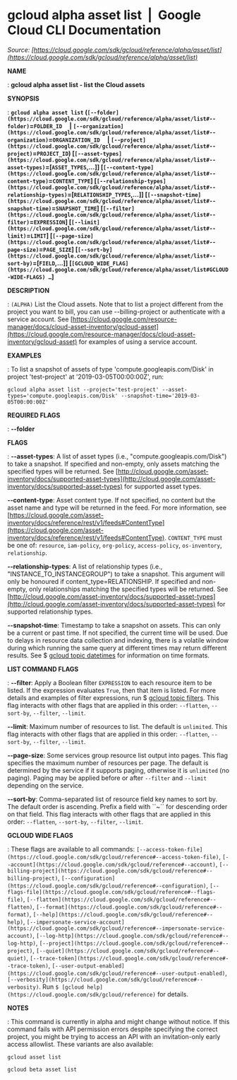 # gcloud alpha asset list  |  Google Cloud CLI Documentation

*Source: [https://cloud.google.com/sdk/gcloud/reference/alpha/asset/list](https://cloud.google.com/sdk/gcloud/reference/alpha/asset/list)*

**NAME**

: **gcloud alpha asset list - list the Cloud assets**

**SYNOPSIS**

: **`gcloud alpha asset list` (`[--folder](https://cloud.google.com/sdk/gcloud/reference/alpha/asset/list#--folder)`=`FOLDER_ID`     | `[--organization](https://cloud.google.com/sdk/gcloud/reference/alpha/asset/list#--organization)`=`ORGANIZATION_ID`     | `[--project](https://cloud.google.com/sdk/gcloud/reference/alpha/asset/list#--project)`=`PROJECT_ID`) [`[--asset-types](https://cloud.google.com/sdk/gcloud/reference/alpha/asset/list#--asset-types)`=[`ASSET_TYPES`,…]] [`[--content-type](https://cloud.google.com/sdk/gcloud/reference/alpha/asset/list#--content-type)`=`CONTENT_TYPE`] [`[--relationship-types](https://cloud.google.com/sdk/gcloud/reference/alpha/asset/list#--relationship-types)`=[`RELATIONSHIP_TYPES`,…]] [`[--snapshot-time](https://cloud.google.com/sdk/gcloud/reference/alpha/asset/list#--snapshot-time)`=`SNAPSHOT_TIME`] [`[--filter](https://cloud.google.com/sdk/gcloud/reference/alpha/asset/list#--filter)`=`EXPRESSION`] [`[--limit](https://cloud.google.com/sdk/gcloud/reference/alpha/asset/list#--limit)`=`LIMIT`] [`[--page-size](https://cloud.google.com/sdk/gcloud/reference/alpha/asset/list#--page-size)`=`PAGE_SIZE`] [`[--sort-by](https://cloud.google.com/sdk/gcloud/reference/alpha/asset/list#--sort-by)`=[`FIELD`,…]] [`[GCLOUD_WIDE_FLAG](https://cloud.google.com/sdk/gcloud/reference/alpha/asset/list#GCLOUD-WIDE-FLAGS) …`]**

**DESCRIPTION**

: `(ALPHA)` List the Cloud assets. Note that to list a project
different from the project you want to bill, you can use --billing-project or
authenticate with a service account. See [https://cloud.google.com/resource-manager/docs/cloud-asset-inventory/gcloud-asset](https://cloud.google.com/resource-manager/docs/cloud-asset-inventory/gcloud-asset)
for examples of using a service account.

**EXAMPLES**

: To list a snapshot of assets of type 'compute.googleapis.com/Disk' in project
'test-project' at '2019-03-05T00:00:00Z', run:

```
gcloud alpha asset list --project='test-project' --asset-types='compute.googleapis.com/Disk' --snapshot-time='2019-03-05T00:00:00Z'
```

**REQUIRED FLAGS**

: **--folder**

**FLAGS**

: **--asset-types**:
A list of asset types (i.e., "compute.googleapis.com/Disk") to take a snapshot.
If specified and non-empty, only assets matching the specified types will be
returned. See [http://cloud.google.com/asset-inventory/docs/supported-asset-types](http://cloud.google.com/asset-inventory/docs/supported-asset-types)
for supported asset types.

**--content-type**:
Asset content type. If not specified, no content but the asset name and type
will be returned in the feed. For more information, see [https://cloud.google.com/asset-inventory/docs/reference/rest/v1/feeds#ContentType](https://cloud.google.com/asset-inventory/docs/reference/rest/v1/feeds#ContentType).
`CONTENT_TYPE` must be one of: `resource`,
`iam-policy`, `org-policy`, `access-policy`,
`os-inventory`, `relationship`.

**--relationship-types**:
A list of relationship types (i.e., "INSTANCE_TO_INSTANCEGROUP") to take a
snapshot. This argument will only be honoured if content_type=RELATIONSHIP. If
specified and non-empty, only relationships matching the specified types will be
returned. See [http://cloud.google.com/asset-inventory/docs/supported-asset-types](http://cloud.google.com/asset-inventory/docs/supported-asset-types)
for supported relationship types.

**--snapshot-time**:
Timestamp to take a snapshot on assets. This can only be a current or past time.
If not specified, the current time will be used. Due to delays in resource data
collection and indexing, there is a volatile window during which running the
same query at different times may return different results. See $ [gcloud topic datetimes](https://cloud.google.com/sdk/gcloud/reference/topic/datetimes) for
information on time formats.

**LIST COMMAND FLAGS**

: **--filter**:
Apply a Boolean filter `EXPRESSION` to each resource item
to be listed. If the expression evaluates `True`, then that item is
listed. For more details and examples of filter expressions, run $ [gcloud topic filters](https://cloud.google.com/sdk/gcloud/reference/topic/filters). This flag
interacts with other flags that are applied in this order:
`--flatten`, `--sort-by`, `--filter`,
`--limit`.

**--limit**:
Maximum number of resources to list. The default is `unlimited`. This
flag interacts with other flags that are applied in this order:
`--flatten`, `--sort-by`, `--filter`,
`--limit`.

**--page-size**:
Some services group resource list output into pages. This flag specifies the
maximum number of resources per page. The default is determined by the service
if it supports paging, otherwise it is `unlimited` (no paging).
Paging may be applied before or after `--filter` and
`--limit` depending on the service.

**--sort-by**:
Comma-separated list of resource field key names to sort by. The default order
is ascending. Prefix a field with ``~´´ for descending order on that
field. This flag interacts with other flags that are applied in this order:
`--flatten`, `--sort-by`, `--filter`,
`--limit`.

**GCLOUD WIDE FLAGS**

: These flags are available to all commands: `[--access-token-file](https://cloud.google.com/sdk/gcloud/reference#--access-token-file)`,
`[--account](https://cloud.google.com/sdk/gcloud/reference#--account)`, `[--billing-project](https://cloud.google.com/sdk/gcloud/reference#--billing-project)`,
`[--configuration](https://cloud.google.com/sdk/gcloud/reference#--configuration)`,
`[--flags-file](https://cloud.google.com/sdk/gcloud/reference#--flags-file)`,
`[--flatten](https://cloud.google.com/sdk/gcloud/reference#--flatten)`, `[--format](https://cloud.google.com/sdk/gcloud/reference#--format)`, `[--help](https://cloud.google.com/sdk/gcloud/reference#--help)`, `[--impersonate-service-account](https://cloud.google.com/sdk/gcloud/reference#--impersonate-service-account)`,
`[--log-http](https://cloud.google.com/sdk/gcloud/reference#--log-http)`,
`[--project](https://cloud.google.com/sdk/gcloud/reference#--project)`, `[--quiet](https://cloud.google.com/sdk/gcloud/reference#--quiet)`, `[--trace-token](https://cloud.google.com/sdk/gcloud/reference#--trace-token)`, `[--user-output-enabled](https://cloud.google.com/sdk/gcloud/reference#--user-output-enabled)`,
`[--verbosity](https://cloud.google.com/sdk/gcloud/reference#--verbosity)`.
Run `$ [gcloud help](https://cloud.google.com/sdk/gcloud/reference)` for details.

**NOTES**

: This command is currently in alpha and might change without notice. If this
command fails with API permission errors despite specifying the correct project,
you might be trying to access an API with an invitation-only early access
allowlist. These variants are also available:

```
gcloud asset list
```

```
gcloud beta asset list
```